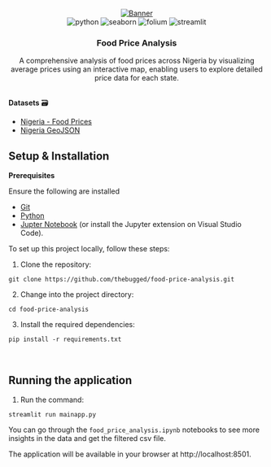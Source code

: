<div align="center">
  <br />
    <a href="https://food-price-analysis.streamlit.app" target="_blank">
      <img src="https://github.com/thebugged/food-price-analysis/assets/74977495/16895937-c2f7-4339-bd3a-20f6e27b55c6" alt="Banner">
    </a>
  <br />

  <div>
    <img src="https://img.shields.io/badge/-Python-black?style=for-the-badge&logoColor=white&logo=python&color=3776AB" alt="python" />
    <img src="https://img.shields.io/badge/-Seaborn-black?style=for-the-badge&logoColor=white&logo=seaborn&color=4C72B0" alt="seaborn" />
    <img src="https://img.shields.io/badge/-Folium-black?style=for-the-badge&logoColor=white&logo=folium&color=77B829" alt="folium" />
    <img src="https://img.shields.io/badge/-Streamlit-black?style=for-the-badge&logoColor=white&logo=streamlit&color=FF4B4B" alt="streamlit" />
</div>


  <h3 align="center">Food Price Analysis</h3>

   <div align="center">
     A comprehensive analysis of food prices across Nigeria by visualizing average prices using an interactive map, enabling users to explore detailed price data for each state. 
    </div>
</div>
<br/>

**Datasets** 🗃️
- [Nigeria - Food Prices](https://data.humdata.org/dataset/wfp-food-prices-for-nigeria)
- [Nigeria GeoJSON](https://marcusmatthias.carto.com/tables/nigeria_geojson/public/map) 


## Setup & Installation
**Prerequisites**

Ensure the following are installed
- [Git](https://git-scm.com/)
- [Python](https://www.python.org/downloads/)
- [Jupter Notebook](https://jupyter.org/install) (or install the Jupyter extension on Visual Studio Code).
  
To set up this project locally, follow these steps:

1. Clone the repository:
```shell
git clone https://github.com/thebugged/food-price-analysis.git
```

2. Change into the project directory: 
```shell
cd food-price-analysis
```

3. Install the required dependencies: 
```shell
pip install -r requirements.txt
```
<br/>

## Running the application
1. Run the command: 
```shell
streamlit run mainapp.py
```
You can go through the `food_price_analysis.ipynb` notebooks to see more insights in the data and get the filtered csv file.

The application will be available in your browser at http://localhost:8501.


